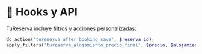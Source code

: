 # 🧩 Hooks y API

TuReserva incluye filtros y acciones personalizadas:

```php
do_action('tureserva_after_booking_save', $reserva_id);
apply_filters('tureserva_alojamiento_precio_final', $precio, $alojamiento_id);
